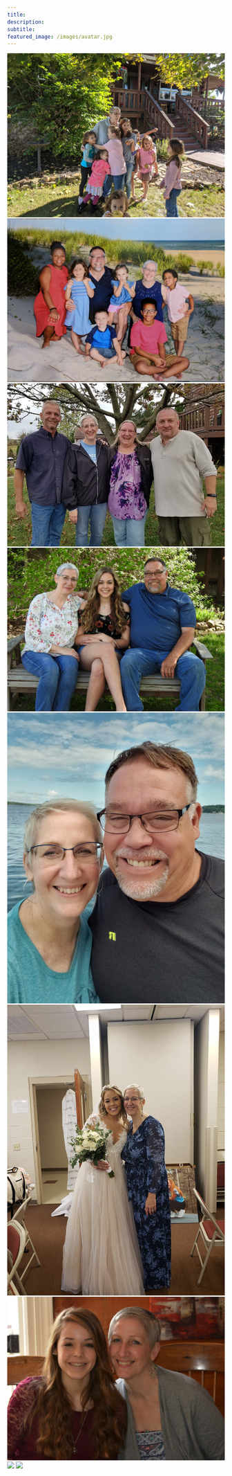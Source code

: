 ```yaml
---
title:
description:
subtitle:
featured_image: /images/avatar.jpg
---
```


<div class="gallery" data-columns="3">
	<img src="/images/photos/01.jpg">
	<img src="/images/photos/02.jpg">
	<img src="/images/photos/03.jpg">
	<img src="/images/photos/04.jpg">
    <img src="/images/photos/05.jpg">
    <img src="/images/photos/06.jpg">
    <img src="/images/photos/07.jpg">
    <img src="/images/photos/08.jpg">
    <img src="/images/photos/09.jpg">
</div>